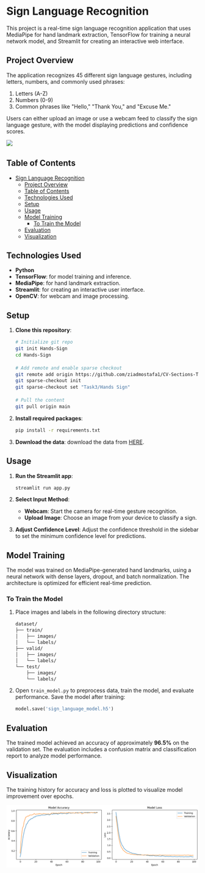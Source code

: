 # Sign Language Recognition

This project is a real-time sign language recognition application that uses MediaPipe for hand landmark extraction, TensorFlow for training a neural network model, and Streamlit for creating an interactive web interface.

## Project Overview

The application recognizes 45 different sign language gestures, including letters, numbers, and commonly used phrases:
1. Letters (A-Z)
2. Numbers (0-9)
3. Common phrases like "Hello," "Thank You," and "Excuse Me."

Users can either upload an image or use a webcam feed to classify the sign language gesture, with the model displaying predictions and confidence scores.

![](demo_split-1.gif)

## Table of Contents

- [Sign Language Recognition](#sign-language-recognition)
  - [Project Overview](#project-overview)
  - [Table of Contents](#table-of-contents)
  - [Technologies Used](#technologies-used)
  - [Setup](#setup)
  - [Usage](#usage)
  - [Model Training](#model-training)
    - [To Train the Model](#to-train-the-model)
  - [Evaluation](#evaluation)
  - [Visualization](#visualization)

## Technologies Used

- **Python**
- **TensorFlow**: for model training and inference.
- **MediaPipe**: for hand landmark extraction.
- **Streamlit**: for creating an interactive user interface.
- **OpenCV**: for webcam and image processing.

## Setup

1. **Clone this repository**:
   ```bash
   # Initialize git repo
   git init Hands-Sign
   cd Hands-Sign

   # Add remote and enable sparse checkout
   git remote add origin https://github.com/ziadmostafa1/CV-Sections-Tasks.git
   git sparse-checkout init
   git sparse-checkout set "Task3/Hands Sign"

   # Pull the content
   git pull origin main
   ```

2. **Install required packages**:
   ```bash
   pip install -r requirements.txt
   ```

3. **Download the data**:
   download the data from [HERE](https://universe.roboflow.com/vishaal-w63ex/signs-n3pju-zgvif).

## Usage

1. **Run the Streamlit app**:
   ```bash
   streamlit run app.py
   ```

2. **Select Input Method**:
   - **Webcam**: Start the camera for real-time gesture recognition.
   - **Upload Image**: Choose an image from your device to classify a sign.

3. **Adjust Confidence Level**:
   Adjust the confidence threshold in the sidebar to set the minimum confidence level for predictions.

## Model Training

The model was trained on MediaPipe-generated hand landmarks, using a neural network with dense layers, dropout, and batch normalization. The architecture is optimized for efficient real-time prediction.

### To Train the Model

1. Place images and labels in the following directory structure:
   ```
   dataset/
   ├── train/
   │   ├── images/
   │   └── labels/
   ├── valid/
   │   ├── images/
   │   └── labels/
   └── test/
       ├── images/
       └── labels/
   ```

2. Open `train_model.py` to preprocess data, train the model, and evaluate performance. Save the model after training:
   ```python
   model.save('sign_language_model.h5')
   ```

## Evaluation

The trained model achieved an accuracy of approximately **96.5%** on the validation set. The evaluation includes a confusion matrix and classification report to analyze model performance.

## Visualization

The training history for accuracy and loss is plotted to visualize model improvement over epochs. 

![alt text](output.png)
